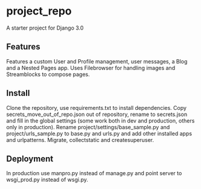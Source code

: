 # project_repo
A starter project for Django 3.0
## Features
Features a custom User and Profile management, user messages, a Blog and a Nested Pages app.
Uses Filebrowser for handling images and Streamblocks to compose pages.
## Install
Clone the repository, use requirements.txt to install dependencies. Copy secrets_move_out_of_repo.json out of repository, rename to secrets.json and fill in the global settings (some work both in dev and production, others only in production). Rename
project/settings/base_sample.py and project/urls_sample.py to base.py and urls.py and add other installed apps and urlpatterns. Migrate, collectstatic and createsuperuser.
## Deployment
In production use manpro.py instead of manage.py and point server to wsgi_prod.py instead of wsgi.py.
